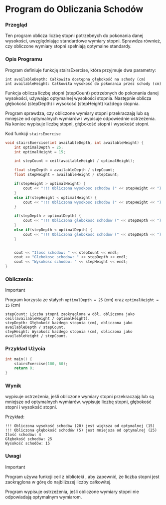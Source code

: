 # Program do Obliczania Schodów

### Przegląd
Ten program oblicza liczbę stopni potrzebnych do pokonania danej wysokości, uwzględniając standardowe wymiary stopni. Sprawdza również, czy obliczone wymiary stopni spełniają optymalne standardy.

### Opis Programu
Program definiuje funkcję stairsExercise, która przyjmuje dwa parametry:

    int availableDepth: Całkowita dostępna głębokość na schody (cm)
    int availableHeight: Całkowita wysokość do pokonania przez schody (cm)

Funkcja oblicza liczbę stopni (stepCount) potrzebnych do pokonania danej wysokości, używając optymalnej wysokości stopnia. Następnie oblicza głębokość (stepDepth) i wysokość (stepHeight) każdego stopnia.

Program sprawdza, czy obliczone wymiary stopni przekraczają lub są mniejsze od optymalnych wymiarów i wypisuje odpowiednie ostrzeżenia. Na koniec wypisuje liczbę stopni, głębokość stopni i wysokość stopni.

Kod funkcji ```stairsExercise```

```cpp
void stairsExercise(int availableDepth, int availableHeight) {
	int optimalDepth = 25;
	int optimalHeight = 15;

	int stepCount = ceil(availableHeight / optimalHeight);

	float stepDepth = availableDepth / stepCount;
	float stepHeight = availableHeight / stepCount;

	if(stepHeight > optimalHeight) {
		cout << "!!! Obliczona wysokosc schodow (" << stepHeight << ") jest wieksza od optymalnej (" << optimalHeight << ")" << endl;
	}
	else if(stepHeight < optimalHeight) {
		cout << "!!! Obliczona wysokosc schodow (" << stepHeight << ") jest mniejsza od optymalnej (" << optimalHeight << ")" << endl;
	}

	if(stepDepth > optimalDepth) {
		cout << "!!! Obliczona glebokosc schodow (" << stepDepth << ") jest wieksza od optymalnej (" << optimalDepth << ")" << endl;
	}
	else if(stepDepth < optimalDepth) {
		cout << "!!! Obliczona glebokosc schodow (" << stepDepth << ") jest mniejsza od optymalnej (" << optimalDepth << ")" << endl;
	}


	cout << "Ilosc schodow: " << stepCount << endl;
	cout << "Glebokosc schodow: " << stepDepth << endl;
	cout << "Wysokosc schodow: " << stepHeight << endl;
}
```

### Obliczenia:

>[!Important]
>Program korzysta ze stałych ```optimalDepth = 25``` (cm) oraz ```optimalHeight = 15``` (cm)

```
stepCount: Liczba stopni zaokrąglona w dół, obliczona jako ceil(availableHeight / optimalHeight).
stepDepth: Głębokość każdego stopnia (cm), obliczona jako availableDepth / stepCount.
stepHeight: Wysokość każdego stopnia (cm), obliczona jako availableHeight / stepCount.
```
### Przykład Użycia
```cpp
int main() {
    stairsExercise(100, 60);
    return 0;
}
```

### Wynik
wypisuje ostrzeżenia, jeśli obliczone wymiary stopni przekraczają lub są mniejsze od optymalnych wymiarów.
wypisuje liczbę stopni, głębokość stopni i wysokość stopni.

Przykład:

```shell
!!! Obliczona wysokość schodów (20) jest większa od optymalnej (15)
!!! Obliczona głębokość schodów (5) jest mniejsza od optymalnej (25)
Ilość schodów: 4
Głębokość schodów: 25
Wysokość schodów: 15
```

### Uwagi

>[!Important]
>Program używa funkcji ceil z biblioteki <cmath>, aby zapewnić, że liczba stopni jest zaokrąglona w górę do najbliższej liczby całkowitej.
>
>Program wypisuje ostrzeżenia, jeśli obliczone wymiary stopni nie odpowiadają optymalnym wymiarom.
